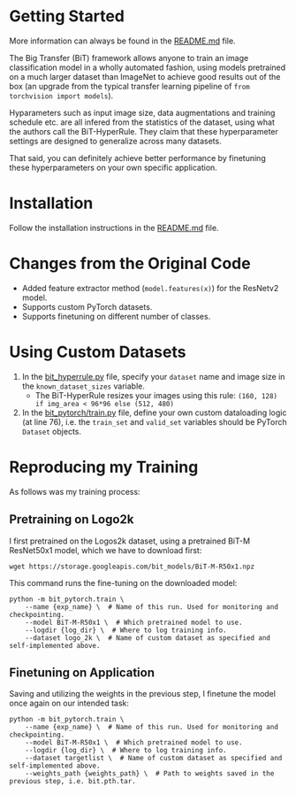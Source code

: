 # Getting Started
More information can always be found in the [README.md](./README.md) file.

The Big Transfer (BiT) framework allows anyone to train an image classification model in a wholly automated fashion, using models pretrained on a much larger dataset than ImageNet to achieve good results out of the box (an upgrade from the typical transfer learning pipeline of `from torchvision import models`).

Hyparameters such as input image size, data augmentations and training schedule etc. are all infered from the statistics of the dataset, using what the authors call the BiT-HyperRule. They claim that these hyperparameter settings are designed to generalize across many datasets.

That said, you can definitely achieve better performance by finetuning these hyperparameters on your own specific application.

# Installation
Follow the installation instructions in the [README.md](./README.md) file.

# Changes from the Original Code
- Added feature extractor method (`model.features(x)`) for the ResNetv2 model.
- Supports custom PyTorch datasets.
- Supports finetuning on different number of classes.

# Using Custom Datasets
1. In the [bit_hyperrule.py](./bit_hyperrule.py) file, specify your `dataset` name and image size in the `known_dataset_sizes` variable.
    - The BiT-HyperRule resizes your images using this rule: `(160, 128) if img_area < 96*96 else (512, 480)`
2. In the [bit_pytorch/train.py](./bit_pytorch/train.py) file, define your own custom dataloading logic (at line 76), i.e. the `train_set` and `valid_set` variables should be PyTorch `Dataset` objects.

# Reproducing my Training
As follows was my training process:

## Pretraining on Logo2k
I first pretrained on the Logos2k dataset, using a pretrained BiT-M ResNet50x1 model, which we have to download first:
```
wget https://storage.googleapis.com/bit_models/BiT-M-R50x1.npz
```
This command runs the fine-tuning on the downloaded model:
```
python -m bit_pytorch.train \
    --name {exp_name} \  # Name of this run. Used for monitoring and checkpointing.
    --model BiT-M-R50x1 \  # Which pretrained model to use.
    --logdir {log_dir} \  # Where to log training info.
    --dataset logo_2k \  # Name of custom dataset as specified and self-implemented above.
```

## Finetuning on Application
Saving and utilizing the weights in the previous step, I finetune the model once again on our intended task:
```
python -m bit_pytorch.train \
    --name {exp_name} \  # Name of this run. Used for monitoring and checkpointing.
    --model BiT-M-R50x1 \  # Which pretrained model to use.
    --logdir {log_dir} \  # Where to log training info.
    --dataset targetlist \  # Name of custom dataset as specified and self-implemented above.
    --weights_path {weights_path} \  # Path to weights saved in the previous step, i.e. bit.pth.tar.
```